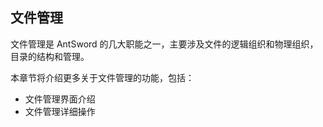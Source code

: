 文件管理
---

文件管理是 AntSword 的几大职能之一，主要涉及文件的逻辑组织和物理组织，目录的结构和管理。

本章节将介绍更多关于文件管理的功能，包括：

* 文件管理界面介绍
* 文件管理详细操作
